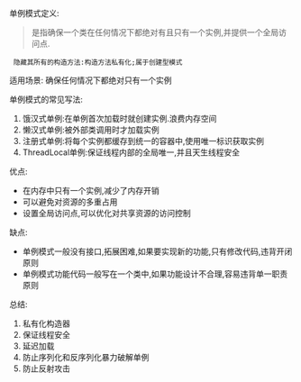 单例模式定义:
> 是指确保一个类在任何情况下都绝对有且只有一个实例,并提供一个全局访问点.

` 隐藏其所有的构造方法:构造方法私有化;属于创建型模式`

适用场景:
确保任何情况下都绝对只有一个实例

单例模式的常见写法:
1. 饿汉式单例:在单例首次加载时就创建实例.浪费内存空间
2. 懒汉式单例:被外部类调用时才加载实例
3. 注册式单例:将每个实例都缓存到统一的容器中,使用唯一标识获取实例
4. ThreadLocal单例:保证线程内部的全局唯一,并且天生线程安全

优点:
- 在内存中只有一个实例,减少了内存开销
- 可以避免对资源的多重占用
- 设置全局访问点,可以优化对共享资源的访问控制

缺点:
- 单例模式一般没有接口,拓展困难,如果要实现新的功能,只有修改代码,违背开闭原则
- 单例模式功能代码一般写在一个类中,如果功能设计不合理,容易违背单一职责原则

总结:
1. 私有化构造器
2. 保证线程安全
3. 延迟加载
4. 防止序列化和反序列化暴力破解单例
5. 防止反射攻击












